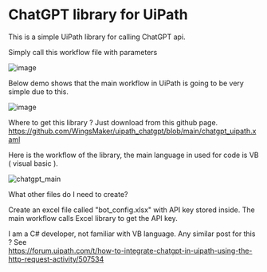 # ChatGPT library for UiPath

This is a simple UiPath library for calling ChatGPT api.

Simply call this workflow file with parameters

![image](https://user-images.githubusercontent.com/32192638/214518179-744ef543-9637-4c14-abdd-ce54f45aa70c.png)


Below demo shows that the main workflow in UiPath is going to be very simple due to this.

![image](https://user-images.githubusercontent.com/32192638/214518547-b47eed3e-21d9-4baf-b307-6f10bd221809.png)


Where to get this library ? Just download from this github page.
https://github.com/WingsMaker/uipath_chatgpt/blob/main/chatgpt_uipath.xaml


Here is the workflow of the library, the main language in used for code is VB ( visual basic ).

![chatgpt_main](https://user-images.githubusercontent.com/32192638/214519029-2c9aa47c-f435-4ac5-ad8a-88d055c0f19d.jpg)

What other files do I need to create?

Create an excel file called "bot_config.xlsx" with API key stored inside. The main workflow calls Excel library to get the API key.

I am a C# developer, not familiar with VB language. Any similar post for this ?
See  
https://forum.uipath.com/t/how-to-integrate-chatgpt-in-uipath-using-the-http-request-activity/507534

